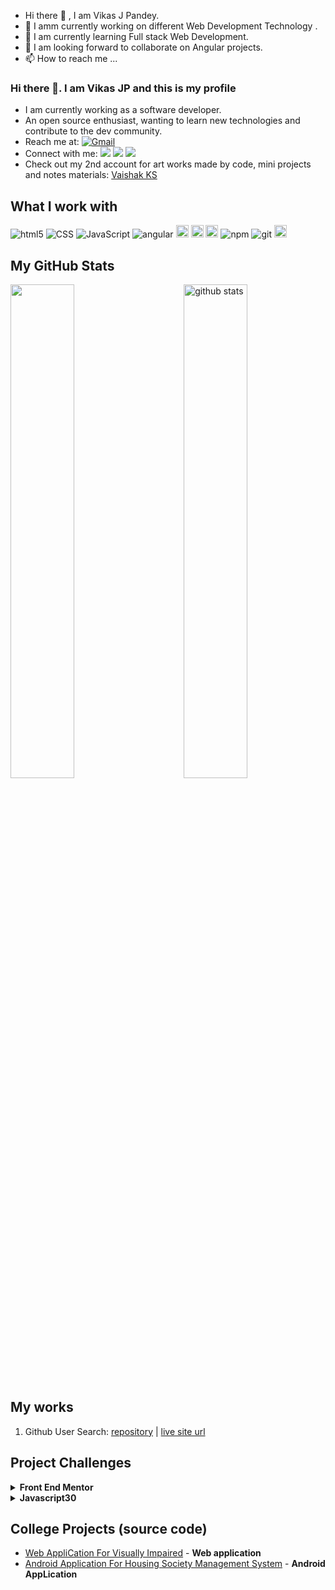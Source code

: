 - Hi there 👋 , I am Vikas J Pandey.
- 👀 I amm currently working on different Web Development Technology .
- 🌱 I am currently learning Full stack Web Development. 
- 💞️ I am looking forward  to collaborate on Angular projects.
- 📫 How to reach me ...

### Hi there 👋. I am Vikas JP and this is my profile

- I am currently working as a software developer.
- An open source enthusiast, wanting to learn new technologies and contribute to the dev community.
- Reach me at: <a href="vikas.pandey9969@gmail.com">![Gmail](https://img.shields.io/badge/Gmail-D14836?style=for-the-badge&logo=gmail&logoColor=white)</a>
- Connect with me:
[![](https://img.shields.io/badge/linkedin-%230077B5.svg?&style=for-the-badge&logo=linkedin&logoColor=white0e76a8)](https://www.linkedin.com/in/vikas-pandey-24a9341b7/)
[![](https://img.shields.io/badge/twitter-%230077B5.svg?&style=for-the-badge&logo=twitter&logoColor=white&color=00acee)](https://twitter.com/vikaspa10411149) 
[![](https://img.shields.io/badge/Codepen-000000?style=for-the-badge&logo=codepen&logoColor=white)]() 
- Check out my 2nd account for art works made by code, mini projects and notes materials: [Vaishak KS](https://github.com/vikaspandey170997)

## What I work with
<p>
  <img alt="html5" src="https://img.shields.io/badge/-HTML5-E34F26?style=flat-square&logo=html5&logoColor=white" />
  <img alt="CSS" src="https://img.shields.io/badge/CSS%20-%231572B6.svg?style=flat-square&logo=css3&logoColor=white" />
  <img alt="JavaScript" src="https://img.shields.io/badge/JavaScript%20-%23F7DF1E.svg?style=flat-square&logo=javascript&logoColor=black" />
  <img alt="angular" src="https://img.shields.io/badge/-Angular-DD0031?style=flat-square&logo=angular&logoColor=white" />
  <img alt="bootstrap" src="https://img.shields.io/badge/Bootstrap-563D7C?style=for-the-badge&logo=bootstrap&logoColor=white" height=20 />
  <img alt="Typescript" src="https://img.shields.io/badge/TypeScript-007ACC?style=for-the-badge&logo=typescript&logoColor=white" height=20 />
  <img alt="JQuery" src="https://img.shields.io/badge/jQuery-0769AD?style=for-the-badge&logo=jquery&logoColor=white" height=20 />
  <img alt="npm" src="https://img.shields.io/badge/-NPM-CB3837?style=flat-square&logo=npm&logoColor=white" />
  <img alt="git" src="https://img.shields.io/badge/-Git-F05032?style=flat-square&logo=git&logoColor=white" />
  <img alt="Markdown" src=https://img.shields.io/badge/Markdown-000000?style=for-the-badge&logo=markdown&logoColor=white" height=20 />
</p>

## My GitHub Stats
<img src="https://github-readme-stats.vercel.app/api?username=vaishak10&show_icons=true&theme=gotham" alt="github stats" width="45%" align="right"/>
<img src="https://github-readme-streak-stats.herokuapp.com/?user=vaishak10&theme=dark" width="45%" />

## My works
1. Github User Search: 
   [repository](https://github.com/vaishak10/github-user-search)  |  [live site url](https://github-user-search-teal.vercel.app/)                                                                                          

## Project Challenges                                                                                              
  <details>
  <summary>
  <strong> Front End Mentor </strong>
  </summary>
      <ul>                                                               
      </ul>
  </details>    
                                                                        
  <details>
  <summary>
  <strong> Javascript30 </strong>
  </summary>
      <ul>
       <li><a href="">Drum Kit</a></li>
       <li><a href="">JS Clock</a></li>
       <li><a href="">Update CSS Variables</a></li>
      </ul>
  </details>                                                                                                                                             

## College Projects (source code)
  - [Web AppliCation For Visually Impaired]() - **Web application**
  - [Android Application For Housing Society Management System]() - **Android AppLication**

[comment]: <> (free icons: https://simpleicons.org/)

